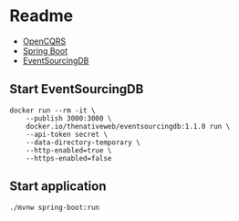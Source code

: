 # Readme

* [OpenCQRS](https://docs.opencqrs.com/)
* [Spring Boot](https://spring.io/projects/spring-boot)
* [EventSourcingDB](https://docs.eventsourcingdb.io/)

## Start EventSourcingDB

```shell
docker run --rm -it \
    --publish 3000:3000 \
    docker.io/thenativeweb/eventsourcingdb:1.1.0 run \
    --api-token secret \
    --data-directory-temporary \
    --http-enabled=true \
    --https-enabled=false
```

## Start application

```shell
./mvnw spring-boot:run
```
